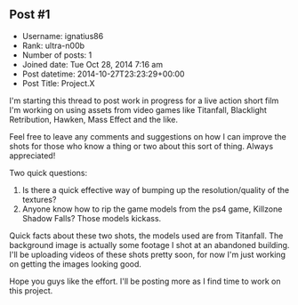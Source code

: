 ## Post #1
- Username: ignatius86
- Rank: ultra-n00b
- Number of posts: 1
- Joined date: Tue Oct 28, 2014 7:16 am
- Post datetime: 2014-10-27T23:23:29+00:00
- Post Title: Project.X

I'm starting this thread to post work in progress for a live action short film I'm working on using assets from video games like Titanfall, Blacklight Retribution, Hawken, Mass Effect and the like.

Feel free to leave any comments and suggestions on how I can improve the shots for those who know a thing or two about this sort of thing. Always appreciated!

Two quick questions: 

1. Is there a quick effective way of bumping up the resolution/quality of the textures?
2. Anyone know how to rip the game models from the ps4 game, Killzone Shadow Falls? Those models kickass.

Quick facts about these two shots, the models used are from Titanfall. The background image is actually some footage I shot at an abandoned building. I'll be uploading videos of these shots pretty soon, for now I'm just working on getting the images looking good.

Hope you guys like the effort. I'll be posting more as I find time to work on this project.

